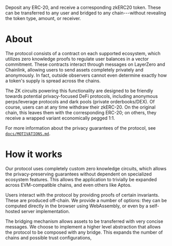 Deposit any ERC-20, and receive a corresponding zkERC20 token. These can be transferred to any user and bridged to any chain---without revealing the token type, amount, or receiver.

# About

The protocol consists of a contract on each supported ecosystem, which utilizes zero knowledge proofs to regulate user balances in a vector commitment. These contracts interact through messages on LayerZero and Chainlink, allowing users to send assets completely privately and anonymously. In fact, outside observers cannot even determine exactly how a token's supply is spread across the chains.

The ZK circuits powering this functionality are designed to be friendly towards potential privacy-focused DeFi protocols, including anonymous perps/leverage protocols and dark pools (private orderbooks/DEX). Of course, users can at any time withdraw their zkERC-20. On the original chain, this leaves them with the corresponding ERC-20; on others, they receive a wrapped variant economically pegged 1:1.

For more information about the privacy guarantees of the protocol, see [`docs/MOTIVATIONS.md`](docs/MOTIVATIONS.md).

# How it works

Our protocol uses completely custom zero knowledge circuits, which allows the privacy-preserving guarantees without dependent on specialized ecosystem features. This allows the application to trivially be expanded across EVM-compatible chains, and even others like Aptos.

Users interact with the protocol by providing proofs of certain invariants. These are produced off-chain. We provide a number of options: they can be computed directly in the browser using WebAssembly, or even by a self-hosted server implementation.

The bridging mechanism allows assets to be transferred with very concise messages. We choose to implement a higher level abstraction that allows the protocol to be composed with any bridge. This expands the number of chains and possible trust configurations,

